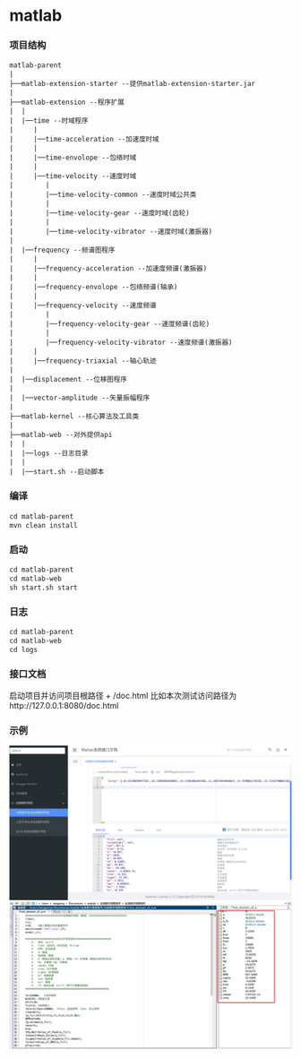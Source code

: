 # matlab

### 项目结构
```
matlab-parent
|
├──matlab-extension-starter --提供matlab-extension-starter.jar
|
├──matlab-extension --程序扩展
|  |
|  |──time --时域程序
|     | 
|     |──time-acceleration --加速度时域
|     |
|     |──time-envolope --包络时域
|     |
|     |──time-velocity --速度时域
|        |
|        |──time-velocity-common --速度时域公共类
|        |
|        |──time-velocity-gear --速度时域(齿轮)
|        |
|        |──time-velocity-vibrator --速度时域(激振器)
| 
|  |──frequency --频谱图程序
|     | 
|     |──frequency-acceleration --加速度频谱(激振器)
|     | 
|     |──frequency-envolope --包络频谱(轴承)
|     | 
|     |──frequency-velocity --速度频谱
|        |
|        |──frequency-velocity-gear --速度频谱(齿轮)
|        |
|        |──frequency-velocity-vibrator --速度频谱(激振器)
|     | 
|     |──frequency-triaxial --轴心轨迹
|     
|  |──displacement --位移图程序
|
|  |──vector-amplitude --矢量振幅程序
|
├──matlab-kernel --核心算法及工具类
|
├──matlab-web --对外提供api
|  |
|  |──logs --日志目录
|  |
|  |──start.sh --启动脚本

```

### 编译
```shell
cd matlab-parent
mvn clean install
```

### 启动
```shell
cd matlab-parent
cd matlab-web
sh start.sh start
```

### 日志
```shell
cd matlab-parent
cd matlab-web
cd logs
```

### 接口文档
启动项目并访问项目根路径 + /doc.html
比如本次测试访问路径为http://127.0.0.1:8080/doc.html

### 示例
![image](https://github.com/s886259/matlab-parent/blob/master/image/1417_time_domain_1.jpg)
![image](https://github.com/s886259/matlab-parent/blob/master/image/1417_time_domain_2.jpg)
